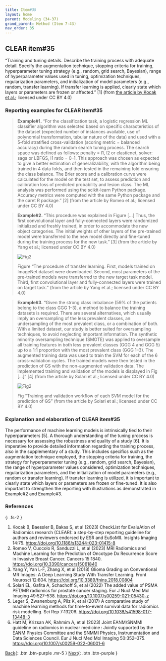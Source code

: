 ```yaml
---
title: Item#35
layout: home
parent: Modeling (34-37)
grand_parent: Method (Item 7-43)
nav_order: 35
---
```


## CLEAR item#35


“Training and tuning details. Describe the training process with adequate detail. Specify the augmentation technique, stopping criteria for training, hyperparameter tuning strategy (e.g., random, grid search, Bayesian), range of hyperparameter values used in tuning, optimization techniques, regularization parameters, and initialization of model parameters (e.g., random, transfer learning). If transfer learning is applied, clearly state which layers or parameters are frozen or affected.” [1] (from [the article by Kocak et al.](https://insightsimaging.springeropen.com/articles/10.1186/s13244-023-01415-8); licensed under CC BY 4.0)


### Reporting examples for CLEAR item#35

> **Example#1.** “For the classification task, a logistic regression ML classifier algorithm was selected based on specific characteristics of the dataset (expected number of instances available, use of polynomial transformation, tabular nature of the data) and used with a 5-fold stratified cross-validation (scoring metric = balanced accuracy) during the random search tuning process. The search space was defined as follows: penalty = l1, l2 or elasticnet, solver: saga or LBFGS, l1 ratio = 0–1. This approach was chosen as expected to give a better estimation of generalizability, with the algorithm being trained in 4 data folds, and then tested in the remaining fold ensuring the class balance. The Brier score and a calibration curve were calculated for the model on the test set, to assess prediction and calibration loss of predicted probability and lesion class. The ML analysis was performed using the scikit-learn Python package. Accuracy metrics were computed with the same Python package and the caret R package.” [2] (from the article by Romeo et al.; licensed under CC BY 4.0)

> **Example#2.** “This procedure was explained in Figure […] Thus, the first convolutional layer and fully-connected layers were randomized initialized and freshly trained, in order to accommodate the new object categories. The initial weights of other layers of the pre-trained model were transferred to the new model directly and fine-tuned during the training process for the new task.” [3] (from the article by Yang et al.; licensed under CC BY 4.0)
>
> ![Fig2](/CLEAR-E3/figs/Item35_Figure.png)
>
> Figure “The procedure of transfer learning. First, models trained on ImageNet dataset were downloaded. Second, most parameters of the pre-trained models were transferred to the new target task model. Third, first convolutional layer and fully-connected layers were trained on target task.” (from the article by Yang et al.; licensed under CC BY 4.0)

> **Example#3.** “Given the strong class imbalance (59% of the patients belong to the class GGG 1–3), a method to balance the training datasets is required. There are several alternatives, which usually imply an oversampling of the less prevalent classes, an undersampling of the most prevalent class, or a combination of both. With a limited dataset, our study is better suited for oversampling techniques, to avoid neglecting important information. The synthetic minority oversampling technique (SMOTE) was applied to oversample all training features in both less prevalent classes (GGG 4 and GGG 5) up to a 1:1 proportion with the most prevalent class (GGG 1–3). The augmented training data was used to train the SVM for each of the 6 cross-validation cycles. The trained models were then tested in the prediction of GS with the non-augmented validation data. The implemented training and validation of the models is displayed in Fig […]” [4] (from the article by Solari et al.; licensed under CC BY 4.0)
>
> ![Fig2](/CLEAR-E3/figs/Item35_Fig.png)
>
> Fig “Training and validation workflow of each SVM model for the prediction of GS” (from the article by Solari et al.; licensed under CC BY 4.0)
>

### Explanation and elaboration of CLEAR item#35

The performance of machine learning models is intrinsically tied to their hyperparameters [5]. A thorough understanding of the tuning process is necessary for assessing the robustness and quality of a study [6]. It is imperative to provide detailed information regarding the training process, also in the supplementary of a study. This includes specifics such as the augmentation technique employed, the stopping criteria for training, the strategy for hyperparameter tuning (e.g., random, grid search, Bayesian), the range of hyperparameter values considered, optimization techniques, regularization parameters, and the initialization of model parameters (e.g., random or transfer learning). If transfer learning is utilized, it is important to clearly state which layers or parameters are frozen or fine-tuned. It is also important to strengthen the reporting with illustrations as demonstrated in Example#2 and Example#3.

### References

{: .fs-2 }

1. 	Kocak B, Baessler B, Bakas S, et al (2023) CheckList for EvaluAtion of Radiomics research (CLEAR): a step-by-step reporting guideline for authors and reviewers endorsed by ESR and EuSoMII. Insights Imaging 14:75. https://doi.org/10.1186/s13244-023-01415-8
2. 	Romeo V, Cuocolo R, Sanduzzi L, et al (2023) MRI Radiomics and Machine Learning for the Prediction of Oncotype Dx Recurrence Score in Invasive Breast Cancer. Cancers 15:1840. https://doi.org/10.3390/cancers15061840
3. 	Yang Y, Yan L-F, Zhang X, et al (2018) Glioma Grading on Conventional MR Images: A Deep Learning Study With Transfer Learning. Front Neurosci 12:804. https://doi.org/10.3389/fnins.2018.00804
4. 	Solari EL, Gafita A, Schachoff S, et al (2022) The added value of PSMA PET/MR radiomics for prostate cancer staging. Eur J Nucl Med Mol Imaging 49:527–538. https://doi.org/10.1007/s00259-021-05430-z
5. 	Leger S, Zwanenburg A, Pilz K, et al (2017) A comparative study of machine learning methods for time-to-event survival data for radiomics risk modelling. Sci Rep 7:13206. https://doi.org/10.1038/s41598-017-13448-3
6. 	Hatt M, Krizsan AK, Rahmim A, et al (2023) Joint EANM/SNMMI guideline on radiomics in nuclear medicine : Jointly supported by the EANM Physics Committee and the SNMMI Physics, Instrumentation and Data Sciences Council. Eur J Nucl Med Mol Imaging 50:352–375. https://doi.org/10.1007/s00259-022-06001-6


[Back](https://radiomic.github.io/CLEAR-E3/docs/Item2.html){: .btn .btn-purple .mr-5 }
[Next](https://radiomic.github.io/CLEAR-E3/docs/Item4.html){: .btn .btn-purple   }
